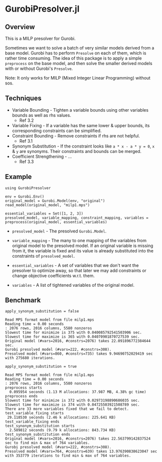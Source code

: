 # GurobiPresolver.jl

## Overview

This is a MILP presolver for Gurobi.

Sometimes we want to solve a batch of very similar models derived from a base model. Gurobi has to perform `Presolve` on each of them, which is rather time consuming. The idea of this package is to apply a simple `preprocess` on the base model, and then solve the smaller derived models with or without Gurobi's `Presolve`.

Note: It only works for MILP (Mixed Integer Linear Programming) without sos.

## Techniques

- Variable Bounding - Tighten a variable bounds using other variables bounds as well as rhs values.
    - Ref 3.2
- Variable Fixing - If a variable has the same lower & upper bounds, its corresponding constraints can be simplified.
- Constraint Bounding - Remove constraints if rhs are not helpful.
    - Ref 3.1
- Synonym Substitution - If the constraint looks like `a * x - a * y = 0`, `x` & `y` are synonyms. Their constraints and bounds can be merged.
- Coefficient Strengthening - ...
    - Ref 3.3

## Example

```{julia}
using GurobiPresolver

env = Gurobi.Env()
original_model = Gurobi.Model(env, "original")
read_model(original_model, "milp1.mps")

essential_variables = Set([1, 2, 3])
presolved_model, variable_mapping, constraint_mapping, variables = preprocess(original_model, essential_variables)
```

- `presolved_model` - The presolved `Gurobi.Model`.

- `variable_mapping` - The many to one mapping of the variables from original model to the presolved model. If an original variable is missing from it, the variable is fixed and its value is already substituted into the constraints of `presolved_model`.

- `essential_variables` - A set of variables that we don't want the presolver to optimize away, so that later we may add constraints or change objective coefficients w.r.t. them.

- `variables` - A list of tightened variables of the original model.

## Benchmark

`apply_synonym_substitution = false`

```
Read MPS format model from file milp1.mps
Reading time = 0.00 seconds
: 2076 rows, 2016 columns, 5580 nonzeros
Slowest time for minimize is 375 with 0.040085792541503906 sec.
Slowest time for maximize is 365 with 0.04070901870727539 sec.
Original model (#vars=2016, #constrs=2076) takes 22.091896772384644 sec.
Gurobi presolved model (#vars=222, #constrs=308).
Presolved model (#vars=860, #constrs=735) takes 9.94690752029419 sec with 275680 iterations.
```

`apply_synonym_substitution = true`

```
Read MPS format model from file milp1.mps
Reading time = 0.00 seconds
: 2076 rows, 2016 columns, 5580 nonzeros
preprocess starts
  0.095954 seconds (1.13 M allocations: 37.987 MB, 4.38% gc time)
preprocess ends
Slowest time for minimize is 372 with 0.02973198890686035 sec.
Slowest time for maximize is 374 with 0.04725503921508789 sec.
There are 33 more variables fixed that we fail to detect.
test_variable_fixing starts
 29.118530 seconds (2.46 k allocations: 225.641 KB)
test_variable_fixing ends
test_synonym_substitution starts
  2.589812 seconds (9.79 k allocations: 843.734 KB)
test_synonym_substitution ends
Original model (#vars=2016, #constrs=2076) takes 22.563799142837524 sec to find min & max of 764 variables.
Gurobi presolved model (#vars=222, #constrs=308).
Presolved model (#vars=764, #constrs=639) takes 13.976390838623047 sec with 353779 iterations to find min & max of 764 variables.
```